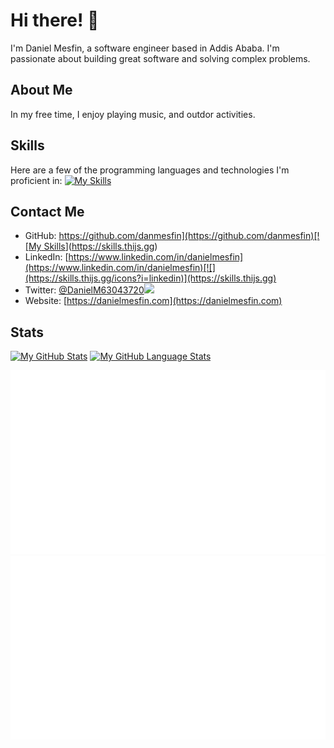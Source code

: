 # Hi there! 👋

I'm Daniel Mesfin, a software engineer based in Addis Ababa. I'm passionate about building great software and solving complex problems.

## About Me


In my free time, I enjoy playing music, and outdor activities.

## Skills

Here are a few of the programming languages and technologies I'm proficient in:
[![My Skills](https://skills.thijs.gg/icons?i=js,html,css,ts,bootstrap,nodejs,express,react,nextjs,tailwind,redux,postman,mysql,nestjs,cpp,cs,py,java,unity,git,firebase,gcp,docker)](https://skills.thijs.gg)


## Contact Me

- GitHub: [https://github.com/danmesfin](https://github.com/danmesfin)[![My Skills](https://skills.thijs.gg/icons?i=github)](https://skills.thijs.gg)
- LinkedIn: [https://www.linkedin.com/in/danielmesfin](https://www.linkedin.com/in/danielmesfin)[![](https://skills.thijs.gg/icons?i=linkedin)](https://skills.thijs.gg)
- Twitter: [@DanielM63043720](https://twitter.com/DanielM63043720)[![](https://skills.thijs.gg/icons?i=twitter)](https://skills.thijs.gg)
- Website: [https://danielmesfin.com](https://danielmesfin.com)

## Stats

[![My GitHub Stats](https://github-readme-stats.vercel.app/api/?username=danmesfin&count_private=true&theme=tokyonight&showicons=true)]()
[![My GitHub Language Stats](https://github-readme-stats.vercel.app/api/top-langs/?username=danmesfin&langs_count=5&theme=tokyonight)]()


![](https://raw.githubusercontent.com/danmesfin/github-stats/master/generated/overview.svg#gh-dark-mode-only)
![](https://raw.githubusercontent.com/danmesfin/github-stats/master/generated/overview.svg#gh-light-mode-only)
